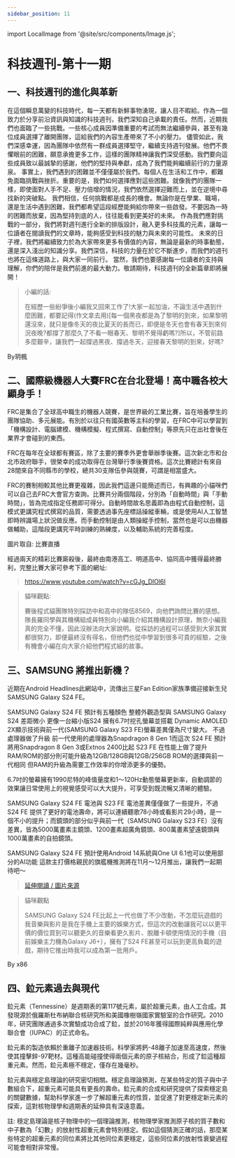 ```yaml
---
sidebar_position: 11
---
```


import LocalImage from '@site/src/components/Image.js';

# 科技週刊-第十一期

## 一、科技週刊的進化與革新

在這個瞬息萬變的科技時代，每一天都有新鮮事物湧現，讓人目不暇給。作為一個致力於分享前沿資訊與知識的科技週刊，我們深知自己承載的責任。然而，近期我們也面臨了一些挑戰。一些核心成員因準備重要的考試而無法繼續參與，甚至有幾位成員選擇了離開團隊，這給我們的內容生產帶來了不小的壓力。
儘管如此，我們深感幸運，因為團隊中依然有一群成員選擇堅守，繼續支持週刊發展。他們不畏懼眼前的困難，願意承擔更多工作，這樣的團隊精神讓我們深受感動。我們要向這些成員致以最誠摯的感謝，他們的堅持與奉獻，成為了我們能夠繼續前行的力量源泉。
事實上，我們遇到的困難並不僅僅屬於我們。每個人在生活和工作中，都難免面臨挑戰與挫折。重要的是，我們如何選擇應對這些困難。就像我們的團隊一樣，即使面對人手不足、壓力倍增的情況，我們依然選擇迎難而上，並在逆境中尋找新的突破點。
我們相信，任何挑戰都是成長的機會。無論你是在學業、職場，還是生活中遇到困難，我們都希望這段經歷能夠給你帶來一些啟發。不要因為一時的困難而放棄，因為堅持到底的人，往往能看到更美好的未來。
作為我們應對挑戰的一部分，我們將對週刊進行全新的排版設計，融入更多科技風的元素，讓每一位讀者在閱讀我們的文章時，能夠感受到科技的魅力與未來的可能性。
未來的日子裡，我們將繼續致力於為大家帶來更多有價值的內容，無論是最新的時事動態，還是深入淺出的知識分享。我們深信，科技的力量在於它不斷進步，而我們的週刊也將在這條道路上，與大家一同前行。
當然，我們也要感謝每一位讀者的支持與理解，你們的陪伴是我們前進的最大動力。敬請期待，科技週刊的全新篇章即將展開！

<LocalImage path="/technews/11/1.png" alt="圖片" />

> 小編的話:
>
> 在經歷一些紛爭後小編我又回來工作了!大家一起加油，不論生活中遇到什麼困難，都要記得(作文拿去用)[每一個黑夜都是為了黎明的到來，如果黎明還沒來，就只是像冬天的夜比夏天的長而已，即便是冬天也會有春天到來何況夜晚?都撐了那麼久了不看一眼春天、黎明不覺得虧嗎?]所以，不管前路多麼艱辛，讓我們一起撐過黑夜、撐過冬天，迎接春天黎明的到來，好嗎?

By玥楓

## 二、國際級機器人大賽FRC在台北登場！高中職各校大顯身手！

FRC是集合了全球高中職生的機器人競賽，是世界級的工業比賽，旨在培養學生的團隊協助、多元展能。有別於以往只有國英數等主科的學習，在FRC中可以學習到「機構設計、電腦建模、機構模擬、程式撰寫、自動控制」等原先只在出社會後在業界才會碰到的東西。

FRC在每年在全球都有賽區，除了主要的賽季外更會舉辦季後賽。這次新北市和台北市政府聯手，很榮幸的成功取得在台灣舉行季後賽資格。這次比賽總計有來自28間來自不同縣市的學校，總共30支隊伍參與競賽，可謂是相當盛大。

<LocalImage path="/technews/11/2.png" alt="圖片" />

FRC的賽制相較其他比賽更複雜，因此我們這邊只能簡述而已，有興趣的小貓咪們可以自己去FRC大會官方查詢。比賽共分兩個階段，分別為「自動時間」與「手動時間」，皆為完成指定任務即可得分。自動時間故名思義即為由程式自動控制，這模式更講究程式撰寫的品質，需要透過事先座標話操縱車輛，或是使用AI人工智慧即時辨識場上狀況做反應。而手動控制是由人類操縱手控制，當然也是可以由機器做輔助，這階段更講究平時訓練的熟練度，以及輔助系統的完善程度。

<LocalImage path="/technews/11/3.png" alt="圖片" />

圖片取自: 比賽直播

經過兩天的精彩比賽廝殺後，最終由南港高工、明道高中、協同高中獲得最終勝利，完整比賽大家可參考下面的網址:

> https://www.youtube.com/watch?v=cGJg_DlOl6I

> 貓咪觀點:
>
> 賽後程式貓團隊特別採訪中和高中的隊伍8569，向他們詢問比賽的感想。隊長羅同學與其機構組成員特別向小編我介紹其機構設計原理，無奈小編我真的完全不懂，因此沒辦法向大家說明。從採訪的過程可以感受到大家其實都很努力，即便最終沒有得名，但他們也從中學習到很多可貴的經驗，之後有機會小編在向大家介紹他們程式組的故事。

## 三、SAMSUNG 將推出新機？

近期在Android Headlines此網站中，流傳出三星Fan Edition家族準備迎接新生兒 SAMSUNG Galaxy S24 FE。

<LocalImage path="/technews/11/4.png" alt="圖片" />

SAMSUNG Galaxy S24 FE 預計有五種顏色 整體外觀造型與 SAMSUNG Galaxy S24 差距微小 更像一台縮小版S24 擁有6.7吋挖孔螢幕並搭載 Dynamic AMOLED 2X顯示技術與前一代(SAMSUNG Galaxy S23 FE)螢幕差異僅為尺寸變大。
不過處理器做了升級 前一代使用的處理器為Snapdragon 8 Gen 1而這次 S24 FE 預計將用Snapdragon 8 Gen 3或Extnos 2400比起 S23 FE 在性能上做了提升
RAM/ROM的部分則可能升級為12GB/128GB與12GB/256GB ROM的選擇與前一代相同 但RAM的升級為需要工作效率的你增添更多的優勢。

<LocalImage path="/technews/11/5.png" alt="圖片" />

6.7吋的螢幕擁有1990尼特的峰值量度和1～120Hz動態螢幕更新率，自動調節的效果讓日常使用上的視覺感受可以大大提升，可享受到既流暢又清晰的體驗。

<LocalImage path="/technews/11/6.png" alt="圖片" />

SAMSUNG Galaxy S24 FE 電池與 S23 FE 電池差異僅僅做了一些提升，不過 S24 FE 提供了更好的電池壽命，將可以連續聽歌78小時或看影片29小時，是一個不小的提升；而鏡頭的部分似乎與前一代（SAMSUNG Galaxy S23 FE）沒有差異，皆為5000萬畫素主鏡頭、1200畫素超廣角鏡頭、800萬畫素望遠鏡頭與1000萬畫素的自拍鏡頭。

<LocalImage path="/technews/11/7.png" alt="圖片" />

SAMSUNG Galaxy S24 FE 預計使用Android 14系統與One UI 6.1也可以使用部分的AI功能
這款主打價格親民的旗艦機推測將在11月～12月推出，讓我們一起期待吧～

> [延伸閱讀 / 圖片來源](https://www.androidheadlines.com/exclusive-samsung-galaxy-s24-fe-specs-features)

> 貓咪觀點
>
> SAMSUNG Galaxy S24 FE比起上一代也做了不少改動，不怎麼玩遊戲的我音樂與影片是我在手機上主要的娛樂方式，但這次的改動讓我可以以更平價的價位買到可以聽更久的音樂看更久影片、脫離卡頓使用情況的手機（目前娛樂主力機為Galaxy J6+），擁有了S24 FE甚至可以玩到更高負載的遊戲，期待它推出時我可以成為第一批用戶。

By x86

## 四、鉝元素過去與現代

鉝元素（Tennessine）是週期表的第117號元素，屬於超重元素，由人工合成。其發現源於俄羅斯杜布納聯合核研究所和美國橡樹嶺國家實驗室的合作研究。2010年，研究團隊通過多次實驗成功合成了鉝，並於2016年獲得國際純粹與應用化學聯合會（IUPAC）的正式命名。

鉝元素的製造依賴於重離子加速器技術。科學家將鈣-48離子加速至高速度，然後使其撞擊鋅-97靶材。這種高能碰撞使得兩個元素的原子核結合，形成了鉝這種超重元素。然而，鉝元素極不穩定，僅存在幾毫秒。

鉝元素與穩定島理論的研究密切相關。穩定島理論預測，在某些特定的質子與中子數組合下，超重元素可能具有更長的壽命。鉝元素的合成和研究提供了探索穩定島的關鍵數據，幫助科學家進一步了解超重元素的性質，並促進了對更穩定新元素的探索，這對核物理學和週期表的延伸具有深遠意義。

註: 穩定島理論是核子物理中的一個理論推測，核物理學家推測原子核的質子數和中子數為「幻數」的放射性超重元素會特別穩定。假如這個猜測正確的話，那麼某些特定的超重元素的同位素將比其他同位素更穩定，這些同位素的放射性衰變過程可能會相對非常慢。

<LocalImage path="/technews/11/8.png" alt="圖片" />

